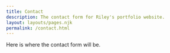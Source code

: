 ```yaml
---
title: Contact
description: The contact form for Riley's portfolio website.
layout: layouts/pages.njk
permalink: /contact.html
---
```


Here is where the contact form will be. 